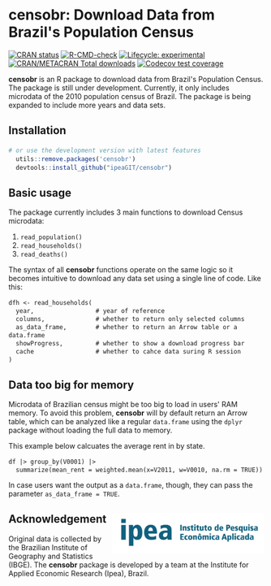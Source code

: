 # censobr: Download Data from Brazil's Population Census

[![CRAN
   status](https://www.r-pkg.org/badges/version/censobr)](https://CRAN.R-project.org/package=censobr)
[![R-CMD-check](https://github.com/ipeaGIT/censobr/workflows/R-CMD-check/badge.svg)](https://github.com/ipeaGIT/censobr/actions)
[![Lifecycle:
     experimental](https://img.shields.io/badge/lifecycle-experimental-orange.svg)](https://lifecycle.r-lib.org/articles/stages.html)
[![CRAN/METACRAN Total
   downloads](http://cranlogs.r-pkg.org/badges/grand-total/censobr?color=yellow)](https://CRAN.R-project.org/package=censobr)
[![Codecov test
coverage](https://codecov.io/gh/ipeaGIT/censobr/branch/main/graph/badge.svg)](https://app.codecov.io/gh/ipeaGIT/censobr?branch=main)

**censobr** is an R package to download data from Brazil's Population Census. The package is still under development. Currently, it only includes microdata of the 2010 population census of Brazil. The package is being expanded to include more years and data sets.

## Installation

```R
# or use the development version with latest features
  utils::remove.packages('censobr')
  devtools::install_github("ipeaGIT/censobr")
```


## Basic usage

The package currently includes 3 main functions to download Census microdata:

1. `read_population()`
2. `read_households()`
3. `read_deaths()`

The syntax of all **censobr** functions operate on the same logic so it becomes intuitive to download any data set using a single line of code. Like this:

```
dfh <- read_households(
  year,                 # year of reference
  columns,              # whether to return only selected columns
  as_data_frame,        # whether to return an Arrow table or a data.frame
  showProgress,         # whether to show a download progress bar
  cache                 # whether to cahce data suring R session
)

```

## Data too big for memory

Microdata of Brazilian census might be too big to load in users' RAM memory. To avoid this problem, **censobr** will by default return an Arrow table, which can be analyzed like a regular `data.frame` using the `dplyr` package without loading the full data to memory.

This example below calcuates the average rent in by state.

```
df |> group_by(V0001) |>
  summarize(mean_rent = weighted.mean(x=V2011, w=V0010, na.rm = TRUE))

```

In case users want the output as a `data.frame`, though, they can pass the parameter `as_data_frame = TRUE`.



## Acknowledgement <a href="https://www.ipea.gov.br"><img align="right" src="man/figures/ipea_logo.png" alt="IPEA" width="300" /></a>

Original data is collected by the Brazilian Institute of Geography and Statistics (IBGE). The **censobr** package is developed by a team at the Institute for Applied Economic Research (Ipea), Brazil. 
